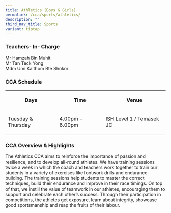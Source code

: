```yaml
---
title: Athletics (Boys & Girls)
permalink: /cca/sports/athletics/
description: ""
third_nav_title: Sports
variant: tiptap
---
```

<h3>Teachers- In- Charge</h3>
<p>Mr Hamzah Bin Muhit
<br>Mr Tan Teck Yong
<br>Mdm Umi Kalthom Bte Shokor</p>
<h3>CCA Schedule</h3>
<table style="minWidth: 75px">
<colgroup>
<col>
<col>
<col>
</colgroup>
<tbody>
<tr>
<th rowspan="1" colspan="1">
<p>Days</p>
</th>
<th rowspan="1" colspan="1">
<p>Time</p>
</th>
<th rowspan="1" colspan="1">
<p>Venue</p>
</th>
</tr>
<tr>
<td rowspan="1" colspan="1">
<p>Tuesday &amp; Thursday</p>
</td>
<td rowspan="1" colspan="1">
<p>4.00pm - 6.00pm</p>
</td>
<td rowspan="1" colspan="1">
<p>ISH Level 1 / Temasek JC</p>
</td>
</tr>
</tbody>
</table>
<h3>CCA Overview &amp; Highlights</h3>
<p>The Athletics CCA aims to reinforce the importance of passion and resilience,
and to develop all-round athletes. We have training sessions twice a week
in which the coach and teachers work together to train our students in
a variety of exercises like footwork drills and endurance-building. The
training sessions help students to master the correct techniques, build
their endurance and improve in their race timings. On top of that, we instill
the value of teamwork in our athletes, encouraging them to support and
celebrate each other’s success. Through their participation in competitions,
the athletes get exposure, learn about integrity, showcase good sportsmanship
and reap the fruits of their labour.</p>
<p>
<br>
</p>
<p></p>